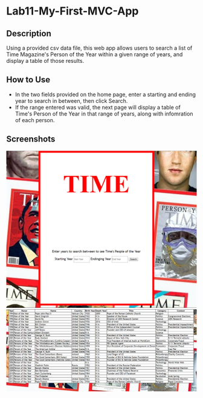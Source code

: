 # Lab11-My-First-MVC-App

## Description
Using a provided csv data file, this web app allows users to search a list of Time Magazine's Person of the Year within a given range of years, and display a table of those results.

## How to Use
- In the two fields provided on the home page, enter a starting and ending year to search in between, then click Search.
- If the range entered was valid, the next page will display a table of Time's Person of the Year in that range of years, along with infomration of each person.

## Screenshots
![home](https://github.com/mbgoseco/Lab11-My-First-MVC-App/blob/master/assets/home.PNG)
![results](https://github.com/mbgoseco/Lab11-My-First-MVC-App/blob/master/assets/results.PNG)
